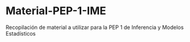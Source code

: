 # Material-PEP-1-IME
Recopilación de material a utilizar para la PEP 1 de Inferencia y Modelos Estadísticos

